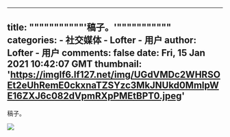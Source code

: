 
---
title: """""""""""'稿子。'"""""""""""
categories: 
    - 社交媒体
    - Lofter - 用户
author: Lofter - 用户
comments: false
date: Fri, 15 Jan 2021 10:42:07 GMT
thumbnail: 'https://imglf6.lf127.net/img/UGdVMDc2WHRSOEt2eUhRemE0ckxnaTZSYzc3MkJNUkd0MmlpWE16ZXJ6c082dVpmRXpPMEtBPT0.jpeg'
---

<div>   
<p>稿子。</p><p><img src="https://imglf6.lf127.net/img/UGdVMDc2WHRSOEt2eUhRemE0ckxnaTZSYzc3MkJNUkd0MmlpWE16ZXJ6c082dVpmRXpPMEtBPT0.jpeg" referrerpolicy="no-referrer"></p>  
</div>
            